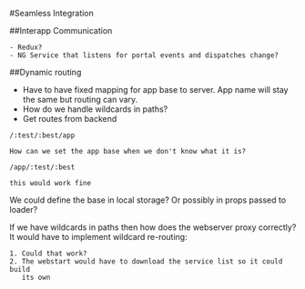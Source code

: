 #Seamless Integration

##Interapp Communication

    - Redux?
    - NG Service that listens for portal events and dispatches change?

##Dynamic routing

- Have to have fixed mapping for app base to server. App name will stay the same but routing can vary. 
- How do we handle wildcards in paths?
- Get routes from backend

`/:test/:best/app`

    How can we set the app base when we don't know what it is?

`/app/:test/:best`

    this would work fine

We could define the base in local storage? Or possibly in props passed to loader?



If we have wildcards in paths then how does the webserver proxy correctly?
It would have to implement wildcard re-routing:
    
    1. Could that work?
    2. The webstart would have to download the service list so it could build 
       its own   
